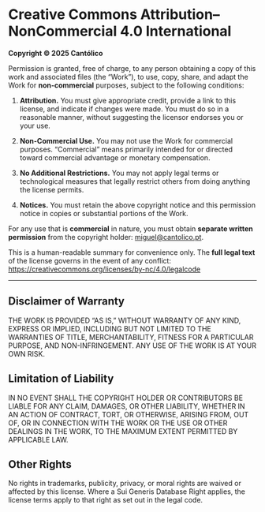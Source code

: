 # Creative Commons Attribution–NonCommercial 4.0 International

**Copyright © 2025 Cantólico**

Permission is granted, free of charge, to any person obtaining a copy of this work and associated files (the “Work”), to use, copy, share, and adapt the Work for **non-commercial** purposes, subject to the following conditions:

1. **Attribution.** You must give appropriate credit, provide a link to this license, and indicate if changes were made. You must do so in a reasonable manner, without suggesting the licensor endorses you or your use.

2. **Non-Commercial Use.** You may not use the Work for commercial purposes. “Commercial” means primarily intended for or directed toward commercial advantage or monetary compensation.

3. **No Additional Restrictions.** You may not apply legal terms or technological measures that legally restrict others from doing anything the license permits.

4. **Notices.** You must retain the above copyright notice and this permission notice in copies or substantial portions of the Work.

For any use that is **commercial** in nature, you must obtain **separate written permission** from the copyright holder: miguel@cantolico.pt.

This is a human-readable summary for convenience only. The **full legal text** of the license governs in the event of any conflict:  
https://creativecommons.org/licenses/by-nc/4.0/legalcode

---

## Disclaimer of Warranty

THE WORK IS PROVIDED “AS IS,” WITHOUT WARRANTY OF ANY KIND, EXPRESS OR IMPLIED, INCLUDING BUT NOT LIMITED TO THE WARRANTIES OF TITLE, MERCHANTABILITY, FITNESS FOR A PARTICULAR PURPOSE, AND NON-INFRINGEMENT. ANY USE OF THE WORK IS AT YOUR OWN RISK.

## Limitation of Liability

IN NO EVENT SHALL THE COPYRIGHT HOLDER OR CONTRIBUTORS BE LIABLE FOR ANY CLAIM, DAMAGES, OR OTHER LIABILITY, WHETHER IN AN ACTION OF CONTRACT, TORT, OR OTHERWISE, ARISING FROM, OUT OF, OR IN CONNECTION WITH THE WORK OR THE USE OR OTHER DEALINGS IN THE WORK, TO THE MAXIMUM EXTENT PERMITTED BY APPLICABLE LAW.

## Other Rights

No rights in trademarks, publicity, privacy, or moral rights are waived or affected by this license. Where a Sui Generis Database Right applies, the license terms apply to that right as set out in the legal code.
